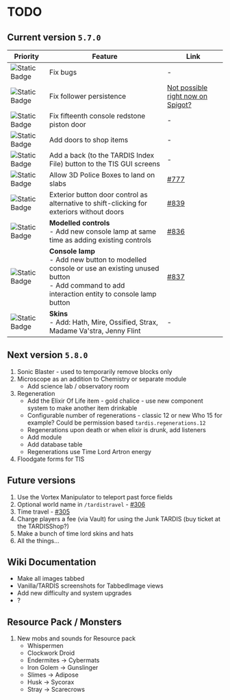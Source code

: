 # TODO

## Current version `5.7.0`

| Priority | Feature | Link |
| -------- | ------- | ---- |
| ![Static Badge](https://img.shields.io/badge/WIP-f90?style=flat-square) | Fix bugs | - |
| ![Static Badge](https://img.shields.io/badge/on%20hold-999?style=flat-square) | Fix follower persistence | [Not possible right now on Spigot?](https://www.spigotmc.org/threads/impossible-to-register-custom-nms-entities-in-1-21-due-to-chunk-crash.654410/) |
| ![Static Badge](https://img.shields.io/badge/3-06f?style=flat-square) | Fix fifteenth console redstone piston door | - |
| ![Static Badge](https://img.shields.io/badge/3-06f?style=flat-square) | Add doors to shop items | - |
| ![Static Badge](https://img.shields.io/badge/3-06f?style=flat-square) | Add a back (to the TARDIS Index File) button to the TIS GUI screens | - |
| ![Static Badge](https://img.shields.io/badge/2-390?style=flat-square) | Allow 3D Police Boxes to land on slabs | [#777](https://github.com/eccentricdevotion/TARDIS/issues/777) |
| ![Static Badge](https://img.shields.io/badge/2-390?style=flat-square) | Exterior button door control as alternative to shift-clicking for exteriors without doors | [#839](https://github.com/eccentricdevotion/TARDIS/issues/839) |
| ![Static Badge](https://img.shields.io/badge/1-f00?style=flat-square) | **Modelled controls**<br>- Add new console lamp at same time as adding existing controls | [#836](https://github.com/eccentricdevotion/TARDIS/issues/836) |
| ![Static Badge](https://img.shields.io/badge/1-f00?style=flat-square) | **Console lamp**<br>- Add new button to modelled console or use an existing unused button<br>- Add command to add interaction entity to console lamp button | [#837](https://github.com/eccentricdevotion/TARDIS/issues/837) |
| ![Static Badge](https://img.shields.io/badge/WIP-f90?style=flat-square) | **Skins** <br>- Add: Hath, Mire, Ossified, Strax, Madame Va'stra, Jenny Flint | - |

## Next version `5.8.0`

1. Sonic Blaster - used to temporarily remove blocks only
2. Microscope as an addition to Chemistry or separate module
   - Add science lab / observatory room
3. Regeneration
    - Add the Elixir Of Life item - gold chalice - use new component system to make another item drinkable
    - Configurable number of regenerations - classic 12 or new Who 15 for example? Could be permission based `tardis.regenerations.12`
    - Regenerations upon death or when elixir is drunk, add listeners
    - Add module
    - Add database table
    - Regenerations use Time Lord Artron energy
4. Floodgate forms for TIS

## Future versions

1. Use the Vortex Manipulator to teleport past force fields
2. Optional world name in `/tardistravel` - [#306](https://github.com/eccentricdevotion/TARDIS/issues/306)
3. Time travel - [#305](https://github.com/eccentricdevotion/TARDIS/issues/305)
4. Charge players a fee (via Vault) for using the Junk TARDIS (buy ticket at the TARDISShop?)
5. Make a bunch of time lord skins and hats
6. All the things...

## Wiki Documentation

* Make all images tabbed
* Vanilla/TARDIS screenshots for TabbedImage views
* Add new difficulty and system upgrades
* ?

## Resource Pack / Monsters

1. New mobs and sounds for Resource pack
    * Whispermen
    * Clockwork Droid
    * Endermites -> Cybermats
    * Iron Golem -> Gunslinger
    * Slimes -> Adipose
    * Husk -> Sycorax
    * Stray -> Scarecrows

